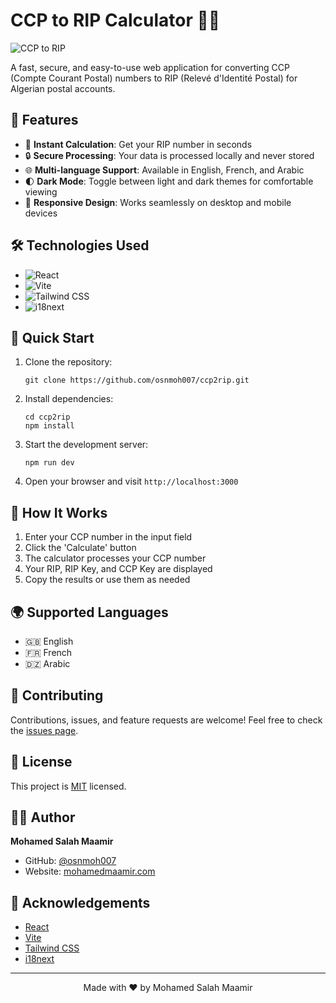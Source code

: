 # CCP to RIP Calculator 🧮💼

![CCP to RIP](https://img.shields.io/badge/CCP%20to%20RIP-Calculator-blue?style=for-the-badge&logo=react)

A fast, secure, and easy-to-use web application for converting CCP (Compte Courant Postal) numbers to RIP (Relevé d'Identité Postal) for Algerian postal accounts.

## 🌟 Features

- 🚀 **Instant Calculation**: Get your RIP number in seconds
- 🔒 **Secure Processing**: Your data is processed locally and never stored
- 🌐 **Multi-language Support**: Available in English, French, and Arabic
- 🌓 **Dark Mode**: Toggle between light and dark themes for comfortable viewing
- 📱 **Responsive Design**: Works seamlessly on desktop and mobile devices

## 🛠️ Technologies Used

- ![React](https://img.shields.io/badge/React-20232A?style=for-the-badge&logo=react&logoColor=61DAFB)
- ![Vite](https://img.shields.io/badge/Vite-646CFF?style=for-the-badge&logo=vite&logoColor=white)
- ![Tailwind CSS](https://img.shields.io/badge/Tailwind_CSS-38B2AC?style=for-the-badge&logo=tailwind-css&logoColor=white)
- ![i18next](https://img.shields.io/badge/i18next-26A69A?style=for-the-badge&logo=i18next&logoColor=white)

## 🚀 Quick Start

1. Clone the repository:
   ```
   git clone https://github.com/osnmoh007/ccp2rip.git
   ```

2. Install dependencies:
   ```
   cd ccp2rip
   npm install
   ```

3. Start the development server:
   ```
   npm run dev
   ```

4. Open your browser and visit `http://localhost:3000`

## 📖 How It Works

1. Enter your CCP number in the input field
2. Click the 'Calculate' button
3. The calculator processes your CCP number
4. Your RIP, RIP Key, and CCP Key are displayed
5. Copy the results or use them as needed

## 🌍 Supported Languages

- 🇬🇧 English
- 🇫🇷 French
- 🇩🇿 Arabic

## 🤝 Contributing

Contributions, issues, and feature requests are welcome! Feel free to check the [issues page](https://github.com/osnmoh007/ccp2rip/issues).

## 📄 License

This project is [MIT](https://opensource.org/licenses/MIT) licensed.

## 👨‍💻 Author

**Mohamed Salah Maamir**

- GitHub: [@osnmoh007](https://github.com/osnmoh007)
- Website: [mohamedmaamir.com](https://mohamedmaamir.com)

## 🙏 Acknowledgements

- [React](https://reactjs.org/)
- [Vite](https://vitejs.dev/)
- [Tailwind CSS](https://tailwindcss.com/)
- [i18next](https://www.i18next.com/)

---

<p align="center">
  Made with ❤️ by Mohamed Salah Maamir
</p>
